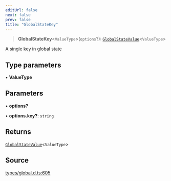 ```yaml
---
editUrl: false
next: false
prev: false
title: "GlobalStateKey"
---
```


> **GlobalStateKey**\<`ValueType`\>(`options`?): [`GlobalStateValue`](../type-aliases/GlobalStateValue.md)\<`ValueType`\>

A single key in global state

## Type parameters

• **ValueType**

## Parameters

• **options?**

• **options\.key?**: `string`

## Returns

[`GlobalStateValue`](../type-aliases/GlobalStateValue.md)\<`ValueType`\>

## Source

[types/global.d.ts:605](https://github.com/algorandfoundation/tealscript/blob/e015f8b0/types/global.d.ts#L605)
